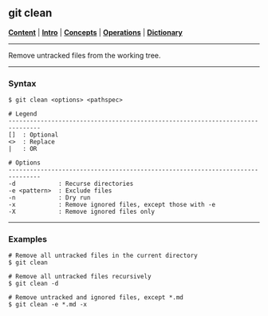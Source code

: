 ## git clean

[**Content**](../../README.md) |
[**Intro**](../../01-Introduction/introduction.md) |
[**Concepts**](../../02-Concepts/concepts.md) |
[**Operations**](../../03-Operations/operations.md) |
[**Dictionary**](../../04-Appendix/dictionary.md)
________________________________________________________________________________

Remove untracked files from the working tree.

-------------------------------------------------------------------------------
### Syntax
```
$ git clean <options> <pathspec>

# Legend
-------------------------------------------------------------------------------
[]  : Optional
<>  : Replace
|   : OR
  
# Options
-------------------------------------------------------------------------------
-d            : Recurse directories
-e <pattern>  : Exclude files
-n            : Dry run  
-x            : Remove ignored files, except those with -e
-X            : Remove ignored files only 
```

-------------------------------------------------------------------------------
### Examples
```shell
# Remove all untracked files in the current directory
$ git clean

# Remove all untracked files recursively
$ git clean -d 

# Remove untracked and ignored files, except *.md
$ git clean -e *.md -x
```